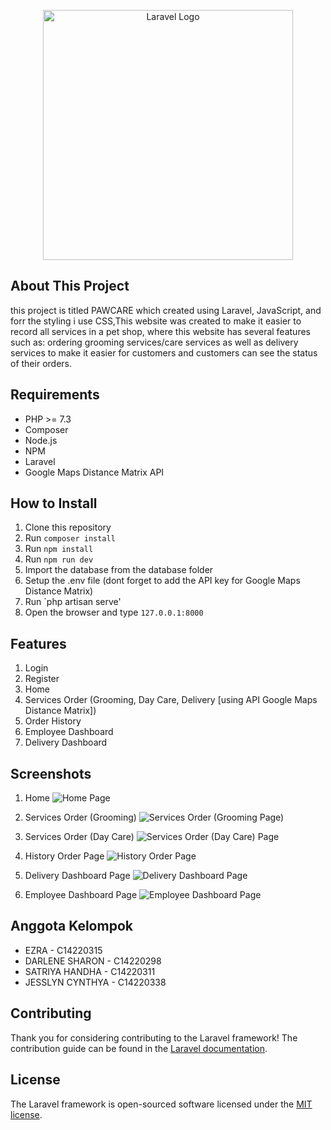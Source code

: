 <p align="center"><a href="https://laravel.com" target="_blank"><img src="https://raw.githubusercontent.com/laravel/art/master/logo-lockup/5%20SVG/2%20CMYK/1%20Full%20Color/laravel-logolockup-cmyk-red.svg" width="400" alt="Laravel Logo"></a></p>


## About This Project

this project is titled PAWCARE which created using Laravel, JavaScript, and forr the styling i use CSS,This website was created to make it easier to record all services in a pet shop, where this website has several features such as:
ordering grooming services/care services as well as delivery services to make it easier for customers and customers can see the status of their orders.


## Requirements

- PHP >= 7.3
- Composer
- Node.js
- NPM
- Laravel
- Google Maps Distance Matrix API


## How to Install

1. Clone this repository
2. Run `composer install`
3. Run `npm install`
4. Run `npm run dev`
5. Import the database from the database folder
6. Setup the .env file (dont forget to add the API key for Google Maps Distance Matrix)
6. Run `php artisan serve'
7. Open the browser and type `127.0.0.1:8000`


## Features

1. Login
2. Register
3. Home
4. Services Order (Grooming, Day Care, Delivery [using API Google Maps Distance Matrix])
5. Order History
6. Employee Dashboard
7. Delivery Dashboard


## Screenshots

1. Home
![Home Page](https://raw.githubusercontent.com/ezrabrilliant/pawcare-laravel/main/__assets__/HomePage.png)

2. Services Order (Grooming)
![Services Order (Grooming Page)](https://raw.githubusercontent.com/ezrabrilliant/pawcare-laravel/main/__assets__/GroomingPage.png)

3. Services Order (Day Care)
![Services Order (Day Care) Page](https://raw.githubusercontent.com/ezrabrilliant/pawcare-laravel/main/__assets__/PenitipanPage.png)

4. History Order Page
![History Order Page](https://raw.githubusercontent.com/ezrabrilliant/pawcare-laravel/main/__assets__/HistoryOrderPage.png)

5. Delivery Dashboard Page
![Delivery Dashboard Page](https://github.com/ezrabrilliant/pawcare-laravel/blob/main/__assets__/test-driver-dashboard-crop.gif?raw=true)

6. Employee Dashboard Page
![Employee Dashboard Page](https://raw.githubusercontent.com/ezrabrilliant/pawcare-laravel/main/__assets__/test-cage.gif)


## Anggota Kelompok

- EZRA - C14220315
- DARLENE SHARON - C14220298
- SATRIYA HANDHA - C14220311
- JESSLYN CYNTHYA - C14220338


## Contributing

Thank you for considering contributing to the Laravel framework! The contribution guide can be found in the [Laravel documentation](https://laravel.com/docs/contributions).


## License

The Laravel framework is open-sourced software licensed under the [MIT license](https://opensource.org/licenses/MIT).
